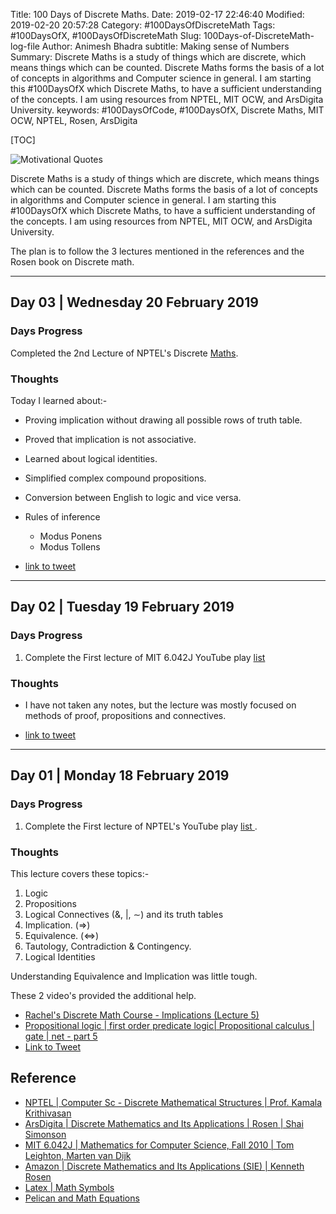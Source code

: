 Title: 100 Days of Discrete Maths.
Date: 2019-02-17 22:46:40
Modified: 2019-02-20 20:57:28
Category: #100DaysOfDiscreteMath
Tags: #100DaysOfX, #100DaysOfDiscreteMath
Slug: 100Days-of-DiscreteMath-log-file
Author: Animesh Bhadra
subtitle: Making sense of Numbers
Summary: Discrete Maths is a study of things which are discrete, which means things which can be counted. Discrete Maths forms the basis of a lot of concepts in algorithms and Computer science in general. I am starting this #100DaysOfX which Discrete Maths, to have a sufficient understanding of the concepts. I am using resources from NPTEL, MIT OCW, and ArsDigita University.
keywords: #100DaysOfCode, #100DaysOfX, Discrete Maths, MIT OCW, NPTEL, Rosen, ArsDigita

[TOC]

![Motivational Quotes]({filename}../../../images/discreteMaths/100DaysDiscreteMaths.jpg "To the wise, life is a problem, to the fool, a solution.")

Discrete Maths is a study of things which are discrete, which means things which can be counted. Discrete Maths forms the basis of a lot of concepts in algorithms and Computer science in general. I am starting this #100DaysOfX which Discrete Maths, to have a sufficient understanding of the concepts. I am using resources from NPTEL, MIT OCW, and ArsDigita University.

The plan is to follow the 3 lectures mentioned in the references and the Rosen book on Discrete math. 

---


## Day 03 | Wednesday 20 February 2019 ##

### Days Progress ###

Completed the 2nd Lecture of NPTEL's Discrete [Maths](https://www.youtube.com/watch?v=0uTE24o3q-o&list=PL0862D1A947252D20).

### Thoughts ###

Today I learned about:-

* Proving implication without drawing all possible rows of truth table.
* Proved that implication is not associative.
* Learned about logical identities.
* Simplified complex compound propositions.
* Conversion between English to logic and vice versa.
* Rules of inference
	- Modus Ponens
	- Modus Tollens


* [link to tweet](link)

---

## Day 02 | Tuesday 19 February 2019 ##

### Days Progress ###

1. Complete the First lecture of MIT 6.042J YouTube play [list ](https://www.youtube.com/watch?v=L3LMbpZIKhQ&list=PLB7540DEDD482705B&index=2&t=0s)

### Thoughts ###

* I have not taken any notes, but the lecture was mostly focused on methods of proof, propositions and connectives.

* [link to tweet](https://twitter.com/animeshkbhadra/status/1097924977976844289)

---

## Day 01 | Monday 18 February 2019 ##

### Days Progress ###

1. Complete the First lecture of NPTEL's YouTube play [list ](https://www.youtube.com/watch?v=xlUFkMKSB3Y&list=PL0862D1A947252D20&index=2&t=0s). 

### Thoughts ###

This lecture covers these topics:-

1. Logic
2. Propositions
3. Logical Connectives ($\&$, $|$, $\sim$) and its truth tables
4. Implication. ($\Rightarrow$)
5. Equivalence. ($\Leftrightarrow$)
6. Tautology, Contradiction & Contingency.
7. Logical Identities

Understanding Equivalence and Implication was little tough.

These 2 video's provided the additional help.

* [Rachel's Discrete Math Course - Implications (Lecture 5)](https://www.youtube.com/watch?v=LSm4P6ywxoA)
* [Propositional logic | first order predicate logic| Propositional calculus | gate | net - part 5](https://www.youtube.com/watch?v=hICRgMz2LG8)
* [Link to Tweet](https://twitter.com/animeshkbhadra/status/1097558663814893569)


## Reference ##
* [NPTEL | Computer Sc - Discrete Mathematical Structures | Prof. Kamala Krithivasan ](https://www.youtube.com/playlist?list=PL0862D1A947252D20)
* [ArsDigita | Discrete Mathematics and Its Applications | Rosen | Shai Simonson ](https://www.youtube.com/playlist?list=PLUpS0WwSvA3e7HtgzNHMivo0T8V0etX_Z)
* [MIT 6.042J | Mathematics for Computer Science, Fall 2010 | Tom Leighton, Marten van Dijk ](https://www.youtube.com/playlist?list=PLB7540DEDD482705B)
* [Amazon | Discrete Mathematics and Its Applications (SIE) | Kenneth Rosen](https://www.amazon.in/Discrete-Mathematics-Its-Applications-SIE/dp/0070681880/)
* [Latex | Math Symbols](http://www.cs.put.poznan.pl/ksiek/latexmath.html)
* [Pelican and Math Equations](http://nosferalatu.com/Pelican.html)